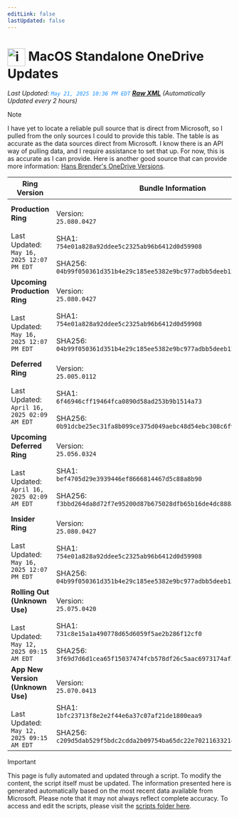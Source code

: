 ```yaml
---
editLink: false
lastUpdated: false
---
```

# <img src="/images/OneDrive_512x512x32.png" alt="image" width="40" style="vertical-align: middle; display: inline-block;" /> MacOS Standalone OneDrive Updates

<span class="extra-small">_Last Updated: <code style="color : dodgerblue">May 21, 2025 10:36 PM EDT</code> [**_Raw XML_**](https://github.com/cocopuff2u/MOFA/blob/main/latest_raw_files/macos_standalone_onedrive_all.xml)
 (Automatically Updated every 2 hours)_</span>

> [!NOTE]
> I have yet to locate a reliable pull source that is direct from Microsoft, so I pulled from the only sources I could to provide this table. The table is as accurate as the data sources direct from Microsoft. I know there is an API way of pulling data, and I require assistance to set that up. For now, this is as accurate as I can provide. Here is another good source that can provide more information: [Hans Brender's OneDrive Versions](https://hansbrender.com/all-onedrive-versions-mac/).

| Ring Version | Bundle Information  | Download |
|------|---------------------|--------------|
| **Production Ring** <br><br>Last Updated: <br> `May 16, 2025 12:07 PM EDT` | <br>Version: <br> `25.080.0427` <br><br> SHA1: <br>`754e01a828a92ddee5c2325ab96b6412d0d59908`<br><br> SHA256:<br>`04b99f050361d351b4e29c185ee5382e9bc977adbb5deeb1209fbe5df2523aed` | [<img src='/images/OneDrive_512x512x32.png' alt='Download' width='60' style='vertical-align: middle;' />](https://oneclient.sfx.ms/Mac/Installers/25.080.0427.0003/universal/OneDrive.pkg) |
| **Upcoming Production Ring** <br><br>Last Updated: <br> `May 16, 2025 12:07 PM EDT` | <br>Version: <br> `25.080.0427` <br><br> SHA1: <br>`754e01a828a92ddee5c2325ab96b6412d0d59908`<br><br> SHA256:<br>`04b99f050361d351b4e29c185ee5382e9bc977adbb5deeb1209fbe5df2523aed` | [<img src='/images/OneDrive_512x512x32.png' alt='Download' width='60' style='vertical-align: middle;' />](https://oneclient.sfx.ms/Mac/Installers/25.080.0427.0003/universal/OneDrive.pkg) |
| **Deferred Ring** <br><br>Last Updated: <br> `April 16, 2025 02:09 AM EDT` | <br>Version: <br> `25.005.0112` <br><br> SHA1: <br>`6f46946cff19464fca0890d58ad253b9b1514a73`<br><br> SHA256:<br>`0b91dcbe25ec31fa8b099ce375d049aebc48d54ebc308c6f9565a4a13ddafcc5` | [<img src='/images/OneDrive_512x512x32.png' alt='Download' width='60' style='vertical-align: middle;' />](https://go.microsoft.com/fwlink/?linkid=861009) |
| **Upcoming Deferred  Ring** <br><br>Last Updated: <br> `April 16, 2025 02:09 AM EDT` | <br>Version: <br> `25.056.0324` <br><br> SHA1: <br>`bef4705d29e3939446ef8666814467d5c88a8b90`<br><br> SHA256:<br>`f3bbd264da8d72f7e95200d87b675028dfb65b16de4dc888a421cb0a156eaa76` | [<img src='/images/OneDrive_512x512x32.png' alt='Download' width='60' style='vertical-align: middle;' />](https://go.microsoft.com/fwlink/?linkid=861010) |
| **Insider Ring** <br><br>Last Updated: <br> `May 16, 2025 12:07 PM EDT` | <br>Version: <br> `25.080.0427` <br><br> SHA1: <br>`754e01a828a92ddee5c2325ab96b6412d0d59908`<br><br> SHA256:<br>`04b99f050361d351b4e29c185ee5382e9bc977adbb5deeb1209fbe5df2523aed` | [<img src='/images/OneDrive_512x512x32.png' alt='Download' width='60' style='vertical-align: middle;' />](https://oneclient.sfx.ms/Mac/Installers/25.080.0427.0003/universal/OneDrive.pkg) |
| **Rolling Out (Unknown Use)** <br><br>Last Updated: <br> `May 12, 2025 09:15 AM EDT` | <br>Version: <br> `25.075.0420` <br><br> SHA1: <br>`731c8e15a1a490778d65d6059f5ae2b286f12cf0`<br><br> SHA256:<br>`3f69d7d6d1cea65f15037474fcb578df26c5aac6973174af2a8af555ca504a61` | [<img src='/images/OneDrive_512x512x32.png' alt='Download' width='60' style='vertical-align: middle;' />](https://go.microsoft.com/fwlink/?linkid=861011) |
| **App New Version (Unknown Use)** <br><br>Last Updated: <br> `May 12, 2025 09:15 AM EDT` | <br>Version: <br> `25.070.0413` <br><br> SHA1: <br>`1bfc23713f8e2e2f44e6a37c07af21de1800eaa9`<br><br> SHA256:<br>`c209d5dab529f5bdc2cdda2b09754ba65dc22e70211633214e785021b6af1632` | [<img src='/images/OneDrive_512x512x32.png' alt='Download' width='60' style='vertical-align: middle;' />](https://go.microsoft.com/fwlink/?linkid=823060) |

> [!IMPORTANT]
> This page is fully automated and updated through a script. To modify the content, the script itself must be updated. The information presented here is generated automatically based on the most recent data available from Microsoft. Please note that it may not always reflect complete accuracy. To access and edit the scripts, please visit the [scripts folder here](https://github.com/cocopuff2u/MOFA_WEBSITE/tree/main/update_readme_scripts).
